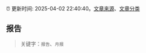 :alarm_clock: 更新时间: 2025-04-02 22:40:40。[文章来源](/README.md)、[文章分类](/TAGS.md)

## 报告


> 关键字：`报告`、`月报`



